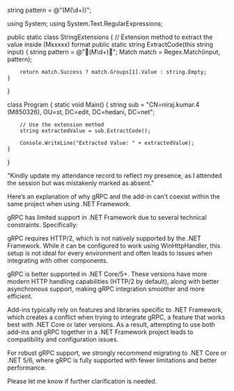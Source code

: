 
string pattern = @"\(M(\d+)\)";



using System;
using System.Text.RegularExpressions;

public static class StringExtensions
{
    // Extension method to extract the value inside (Mxxxxx) format
    public static string ExtractCode(this string input)
    {
        string pattern = @"(M\d+)";
        Match match = Regex.Match(input, pattern);
        
        return match.Success ? match.Groups[1].Value : string.Empty;
    }
}

class Program
{
    static void Main()
    {
        string sub = "CN=niraj.kumar.4 (M850326), OU=st, DC=edit, DC=hedani, DC=net";
        
        // Use the extension method
        string extractedValue = sub.ExtractCode();
        
        Console.WriteLine("Extracted Value: " + extractedValue);
    }
}





"Kindly update my attendance record to reflect my presence, as I attended the session but was mistakenly marked as absent."





Here’s an explanation of why gRPC and the add-in can't coexist within the same project when using .NET Framework.

gRPC has limited support in .NET Framework due to several technical constraints. Specifically:

gRPC requires HTTP/2, which is not natively supported by the .NET Framework. While it can be configured to work using WinHttpHandler, this setup is not ideal for every environment and often leads to issues when integrating with other components.

gRPC is better supported in .NET Core/5+. These versions have more modern HTTP handling capabilities (HTTP/2 by default), along with better asynchronous support, making gRPC integration smoother and more efficient.

Add-ins typically rely on features and libraries specific to .NET Framework, which creates a conflict when trying to integrate gRPC, a feature that works best with .NET Core or later versions. As a result, attempting to use both add-ins and gRPC together in a .NET Framework project leads to compatibility and configuration issues.

For robust gRPC support, we strongly recommend migrating to .NET Core or .NET 5/6, where gRPC is fully supported with fewer limitations and better performance.

Please let me know if further clarification is needed.

